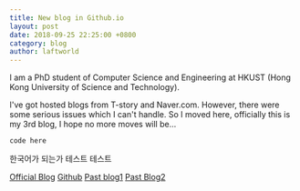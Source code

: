 ```yaml
---
title: New blog in Github.io
layout: post
date: 2018-09-25 22:25:00 +0800
category: blog
author: laftworld
---
```

I am a PhD student of Computer Science and Engineering at HKUST (Hong Kong University of Science and Technology). 

I've got hosted blogs from T-story and Naver.com. However, there were some serious issues which I can't handle. So I moved here, officially this is my 3rd blog, I hope no more moves will be...

```
code here
```

한국어가 되는가 테스트 테스트

[Official Blog][Official-blog]
[Github][Github]
[Past blog1][tstory]
[Past Blog2][naver]

[Official-blog]: https://sites.google.com/view/woneui.hong
[Github]: https://github.com/laftworld
[tstory]: https://learningengineer.tistory.com
[naver]: https://blog.naver.com/laftworld
